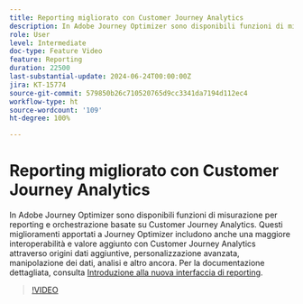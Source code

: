 ```yaml
---
title: Reporting migliorato con Customer Journey Analytics
description: In Adobe Journey Optimizer sono disponibili funzioni di misurazione per reporting e orchestrazione basate su Customer Journey Analytics. Questi miglioramenti apportati a Journey Optimizer includono anche una maggiore interoperabilità e valore aggiunto con Customer Journey Analytics attraverso origini dati aggiuntive, personalizzazione avanzata, manipolazione dei dati, analisi e altro ancora.
role: User
level: Intermediate
doc-type: Feature Video
feature: Reporting
duration: 22500
last-substantial-update: 2024-06-24T00:00:00Z
jira: KT-15774
source-git-commit: 579850b26c710520765d9cc3341da7194d112ec4
workflow-type: ht
source-wordcount: '109'
ht-degree: 100%

---
```



# Reporting migliorato con Customer Journey Analytics

In Adobe Journey Optimizer sono disponibili funzioni di misurazione per reporting e orchestrazione basate su Customer Journey Analytics. Questi miglioramenti apportati a Journey Optimizer includono anche una maggiore interoperabilità e valore aggiunto con Customer Journey Analytics attraverso origini dati aggiuntive, personalizzazione avanzata, manipolazione dei dati, analisi e altro ancora.
Per la documentazione dettagliata, consulta [Introduzione alla nuova interfaccia di reporting](https://experienceleague.adobe.com/it/docs/journey-optimizer/using/channel-report/report-gs-cja).

>[!VIDEO](https://video.tv.adobe.com/v/3430413/?learn=on)

